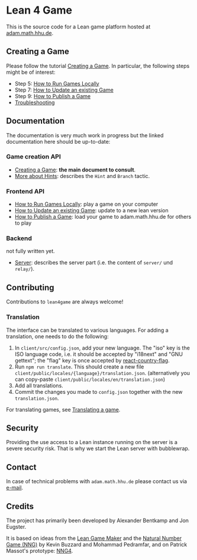 # Lean 4 Game

This is the source code for a Lean game platform hosted at [adam.math.hhu.de](https://adam.math.hhu.de).

## Creating a Game

Please follow the tutorial [Creating a Game](doc/create_game.md). In particular, the following steps might be of interest:

* Step 5: [How to Run Games Locally](doc/running_locally.md)
* Step 7: [How to Update an existing Game](doc/update_game.md)
* Step 9: [How to Publish a Game](doc/publish_game.md)
* [Troubleshooting](doc/troubleshoot.md)

## Documentation

The documentation is very much work in progress but the linked documentation here
should be up-to-date:

### Game creation API

- [Creating a Game](doc/create_game.md): **the main document to consult**.
- [More about Hints](doc/hints.md): describes the `Hint` and `Branch` tactic.

### Frontend API

* [How to Run Games Locally](doc/running_locally.md): play a game on your computer
* [How to Update an existing Game](doc/update_game.md): update to a new lean version
* [How to Publish a Game](doc/publish_game.md): load your game to adam.math.hhu.de for others to play

### Backend

not fully written yet.

* [Server](doc/DOCUMENTATION.md): describes the server part (i.e. the content of `server/` und `relay/`).

## Contributing

Contributions to `lean4game` are always welcome!

### Translation

The interface can be translated to various languages. For adding a translation, one needs to do the following:

1. In `client/src/config.json`, add your new language. The "iso" key is the ISO language code, i.e. it should be accepted by "i18next" and "GNU gettext"; the "flag" key is once accepted by [react-country-flag](https://www.npmjs.com/package/react-country-flag).
2. Run `npm run translate`. This should create a new file `client/public/locales/{language}/translation.json`. (alternatively you can copy-paste `client/public/locales/en/translation.json`)
3. Add all translations.
4. Commit the changes you made to `config.json` together with the new `translation.json`.

For translating games, see [Translating a game](doc/translate.md).

## Security

Providing the use access to a Lean instance running on the server is a severe security risk. That is why we start the Lean server with bubblewrap.

## Contact

In case of technical problems with ```adam.math.hhu.de``` please contact us via <a href="mailto:matvey.lorkish@hhu.de?subject=Lean4Game: <Your%20Question>">e-mail</a>.

## Credits

The project has primarily been developed by Alexander Bentkamp and Jon Eugster.

It is based on ideas from the [Lean Game Maker](https://github.com/mpedramfar/Lean-game-maker) and the [Natural Number Game
(NNG)](https://www.ma.imperial.ac.uk/~buzzard/xena/natural_number_game/)
by Kevin Buzzard and Mohammad Pedramfar, and on Patrick Massot's prototype: [NNG4](https://github.com/PatrickMassot/NNG4).
